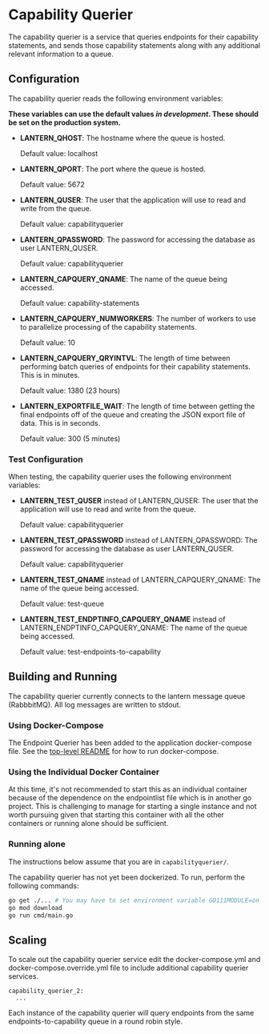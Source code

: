 # Capability Querier

The capability querier is a service that queries endpoints for their capability statements, and sends those capability statements along with any additional relevant information to a queue.

## Configuration
The capability querier reads the following environment variables:

**These variables can use the default values *in development*. These should be set on the production system.**

* **LANTERN_QHOST**: The hostname where the queue is hosted.

  Default value: localhost

* **LANTERN_QPORT**: The port where the queue is hosted.

  Default value: 5672

* **LANTERN_QUSER**: The user that the application will use to read and write from the queue.

  Default value: capabilityquerier

* **LANTERN_QPASSWORD**: The password for accessing the database as user LANTERN_QUSER.

  Default value: capabilityquerier

* **LANTERN_CAPQUERY_QNAME**: The name of the queue being accessed.

  Default value: capability-statements

* **LANTERN_CAPQUERY_NUMWORKERS**: The number of workers to use to parallelize processing of the capability statements.

  Default value: 10

* **LANTERN_CAPQUERY_QRYINTVL**: The length of time between performing batch queries of endpoints for their capability statements. This is in minutes.

  Default value: 1380 (23 hours)

* **LANTERN_EXPORTFILE_WAIT**: The length of time between getting the final endpoints off of the queue and creating the JSON export file of data. This is in seconds.

  Default value: 300 (5 minutes)

### Test Configuration

When testing, the capability querier uses the following environment variables:

* **LANTERN_TEST_QUSER** instead of LANTERN_QUSER: The user that the application will use to read and write from the queue.

  Default value: capabilityquerier

* **LANTERN_TEST_QPASSWORD** instead of LANTERN_QPASSWORD: The password for accessing the database as user LANTERN_QUSER.

  Default value: capabilityquerier

* **LANTERN_TEST_QNAME** instead of LANTERN_CAPQUERY_QNAME: The name of the queue being accessed.

  Default value: test-queue

* **LANTERN_TEST_ENDPTINFO_CAPQUERY_QNAME** instead of LANTERN_ENDPTINFO_CAPQUERY_QNAME: The name of the queue being accessed.

  Default value: test-endpoints-to-capability

## Building and Running

The capability querier currently connects to the lantern message queue (RabbbitMQ). All log messages are written to stdout.

### Using Docker-Compose

The Endpoint Querier has been added to the application docker-compose file. See the [top-level README](../README.md) for how to run docker-compose.

### Using the Individual Docker Container

At this time, it's not recommended to start this as an individual container because of the dependence on the endpointlist file which is in another go project. This is challenging to manage for starting a single instance and not worth pursuing given that starting this container with all the other containers or running alone should be sufficient.

### Running alone

The instructions below assume that you are in `capabilityquerier/`.

The capability querier has not yet been dockerized. To run, perform the following commands:

```bash
go get ./... # You may have to set environment variable GO111MODULE=on
go mod download
go run cmd/main.go
```

## Scaling

To scale out the capability querier service edit the docker-compose.yml and docker-compose.override.yml file to include additional capability querier services. 
```
capability_querier_2:
  ...
``` 

Each instance of the capability querier will query endpoints from the same endpoints-to-capability queue in a round robin style.